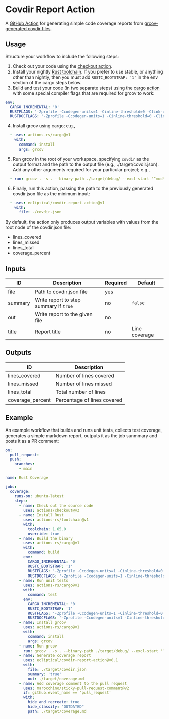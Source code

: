 # Covdir Report Action

A [GitHub Action](https://docs.github.com/en/actions) for generating simple code coverage reports from [grcov-generated covdir files](https://github.com/mozilla/grcov#alternative-reports).

## Usage

Structure your workflow to include the following steps:

1. Check out your code using the [checkout action](https://github.com/actions/checkout).
2. Install your nightly [Rust toolchain](https://github.com/actions-rs/toolchain). If you prefer to use stable, or anything other than nightly, then you must add `RUSTC_BOOTSTRAP: '1'` in the env section of the cargo steps below.
3. Build and test your code (in two separate steps) using the [cargo action](https://github.com/actions-rs/cargo) with some special compiler flags that are required for grcov to work:
  ```yaml
  env:
    CARGO_INCREMENTAL: '0'
    RUSTFLAGS: '-Zprofile -Ccodegen-units=1 -Cinline-threshold=0 -Clink-dead-code -Coverflow-checks=off -Cpanic=abort -Zpanic_abort_tests'
    RUSTDOCFLAGS: '-Zprofile -Ccodegen-units=1 -Cinline-threshold=0 -Clink-dead-code -Coverflow-checks=off -Cpanic=abort -Zpanic_abort_tests'
  ```
4. Install grcov using cargo; e.g.,
  ```yaml
    - uses: actions-rs/cargo@v1
      with:
        command: install
        args: grcov
  ```
5. Run grcov in the root of your workspace, specifying `covdir` as the output format and the path to the output file (e.g., ./target/covdir.json). Add any other arguments required for your particular project; e.g.,
  ```yaml
    - run: grcov . -s . --binary-path ./target/debug/ --excl-start '^mod\s+tests\s*\{$' -t covdir --branch --ignore-not-existing --keep-only 'src/**' -o ./target/covdir.json
  ```
6. Finally, run this action, passing the path to the previously generated covdir.json file as the minimum input:
  ```yaml
    - uses: ecliptical/covdir-report-action@v1
      with:
        file: ./covdir.json
  ```

By default, the action only produces output variables with values from the root node of the covdir.json file:

- lines_covered
- lines_missed
- lines_total
- coverage_percent

## Inputs

| ID | Description | Required | Default |
| --- | --- | --- | --- |
| file | Path to covdir.json file | yes | |
| summary | Write report to step summary if `true` | no | `false` |
| out | Write report to the given file | no | |
| title | Report title | no | Line coverage |

## Outputs

| ID | Description |
| --- | --- |
| lines_covered | Number of lines covered |
| lines_missed | Number of lines missed |
| lines_total | Total number of lines |
| coverage_percent | Percentage of lines covered |

## Example

An example workflow that builds and runs unit tests, collects test coverage, generates a simple markdown report, outputs it as the job sunmmary and posts it as a PR comment:

```yaml
on:
  pull_request:
  push:
    branches:
      - main

name: Rust Coverage

jobs:
  coverage:
    runs-on: ubuntu-latest
    steps:
      - name: Check out the source code
        uses: actions/checkout@v3
      - name: Install Rust
        uses: actions-rs/toolchain@v1
        with:
          toolchain: 1.65.0
          override: true
      - name: Build the binary
        uses: actions-rs/cargo@v1
        with:
          command: build
        env:
          CARGO_INCREMENTAL: '0'
          RUSTC_BOOTSTRAP: '1'
          RUSTFLAGS: '-Zprofile -Ccodegen-units=1 -Cinline-threshold=0 -Clink-dead-code -Coverflow-checks=off -Cpanic=abort -Zpanic_abort_tests'
          RUSTDOCFLAGS: '-Zprofile -Ccodegen-units=1 -Cinline-threshold=0 -Clink-dead-code -Coverflow-checks=off -Cpanic=abort -Zpanic_abort_tests'
      - name: Run unit tests
        uses: actions-rs/cargo@v1
        with:
          command: test
        env:
          CARGO_INCREMENTAL: '0'
          RUSTC_BOOTSTRAP: '1'
          RUSTFLAGS: '-Zprofile -Ccodegen-units=1 -Cinline-threshold=0 -Clink-dead-code -Coverflow-checks=off -Cpanic=abort -Zpanic_abort_tests'
          RUSTDOCFLAGS: '-Zprofile -Ccodegen-units=1 -Cinline-threshold=0 -Clink-dead-code -Coverflow-checks=off -Cpanic=abort -Zpanic_abort_tests'
      - name: Install grcov
        uses: actions-rs/cargo@v1
        with:
          command: install
          args: grcov
      - name: Run grcov
        run: grcov . -s . --binary-path ./target/debug/ --excl-start '^mod\s+test(s)?\s*\{$' -t covdir --branch --ignore-not-existing --keep-only 'src/**' -o ./target/covdir.json
      - name: Generate coverage report
        uses: ecliptical/covdir-report-action@v0.1
        with:
          file: ./target/covdir.json
          summary: 'true'
          out: ./target/coverage.md
      - name: Add coverage comment to the pull request
        uses: marocchino/sticky-pull-request-comment@v2
        if: github.event_name == 'pull_request'
        with:
          hide_and_recreate: true
          hide_classify: "OUTDATED"
          path: ./target/coverage.md
```
